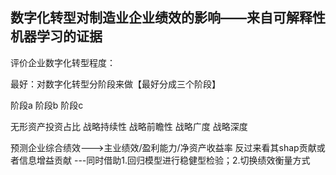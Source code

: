 ## 数字化转型对制造业企业绩效的影响——来自可解释性机器学习的证据

评价企业数字化转型程度：

最好：对数字化转型分阶段来做【最好分成三个阶段】

阶段a
阶段b
阶段c


无形资产投资占比
战略持续性
战略前瞻性
战略广度
战略深度


预测企业综合绩效--->主业绩效/盈利能力/净资产收益率
反过来看其shap贡献或者信息增益贡献
---同时借助1.回归模型进行稳健型检验；2.切换绩效衡量方式
